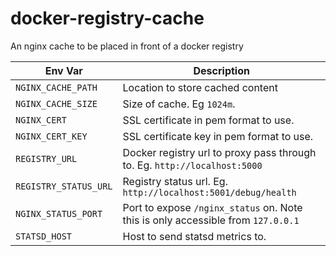 # docker-registry-cache
An nginx cache to be placed in front of a docker registry


Env Var | Description
--- | ---
`NGINX_CACHE_PATH` | Location to store cached content
`NGINX_CACHE_SIZE` | Size of cache. Eg `1024m`.
`NGINX_CERT`       | SSL certificate in pem format to use.
`NGINX_CERT_KEY`   | SSL certificate key in pem format to use.
`REGISTRY_URL`     | Docker registry url to proxy pass through to. Eg. `http://localhost:5000`
`REGISTRY_STATUS_URL` | Registry status url. Eg. `http://localhost:5001/debug/health`
`NGINX_STATUS_PORT`| Port to expose `/nginx_status` on. Note this is only accessible from `127.0.0.1`
`STATSD_HOST`      | Host to send statsd metrics to.